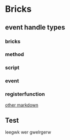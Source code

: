 # Bricks
## event handle types

### bricks
### method
### script
### event
### registerfunction

[other markdown](test2.md)
## Test
leegwk wer gwelrgerw

